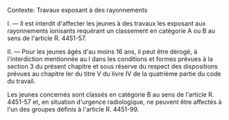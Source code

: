 Contexte: Travaux exposant à des rayonnements

I. — Il est interdit d'affecter les jeunes à des travaux les exposant aux rayonnements ionisants requérant un classement en catégorie A ou B au sens de l'article R. 4451-57.

II. — Pour les jeunes âgés d'au moins 16 ans, il peut être dérogé, à l'interdiction mentionnée au I dans les conditions et formes prévues à la section 3 du présent chapitre et sous réserve du respect des dispositions prévues au chapitre Ier du titre V du livre IV de la quatrième partie du code du travail.

Les jeunes concernés sont classés en catégorie B au sens de l'article R. 4451-57 et, en situation d'urgence radiologique, ne peuvent être affectés à l'un des groupes définis à l'article R. 4451-99.